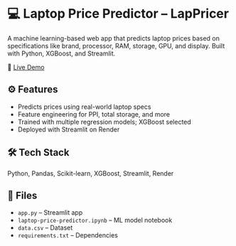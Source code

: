 # 💻 Laptop Price Predictor – LapPricer

A machine learning-based web app that predicts laptop prices based on specifications like brand, processor, RAM, storage, GPU, and display. Built with Python, XGBoost, and Streamlit.

🔗 [Live Demo](https://lappricer.onrender.com/)

## ⚙️ Features
- Predicts prices using real-world laptop specs
- Feature engineering for PPI, total storage, and more
- Trained with multiple regression models; XGBoost selected
- Deployed with Streamlit on Render

## 🛠️ Tech Stack
Python, Pandas, Scikit-learn, XGBoost, Streamlit, Render

## 📁 Files
- `app.py` – Streamlit app
- `laptop-price-predictor.ipynb` – ML model notebook
- `data.csv` – Dataset
- `requirements.txt` – Dependencies
